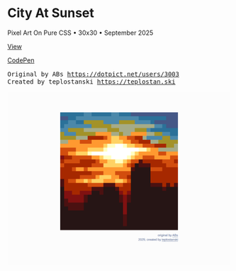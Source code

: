 # City At Sunset

Pixel Art On Pure CSS • 30x30 • September 2025

<a href="https://city-at-sunset.css-art.teplostan.ski/">View</a>

<a href="https://codepen.io/teplostanski/pen/NPGJGjW">CodePen</a>

<p>
  <samp>
    <span>Original by ABs <a href="https://dotpict.net/users/3003">https://dotpict.net/users/3003</a></span>
    <br>
    <span>Created by teplostanski <a href="https://teplostan.ski">https://teplostan.ski</a></span>
  </samp>
</p>

![Preview](./preview.png)
